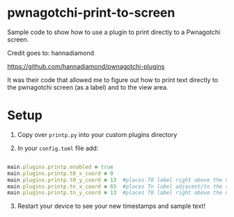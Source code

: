 # pwnagotchi-print-to-screen
Sample code to show how to use a plugin to print directly to a Pwnagotchi screen.


Credit goes to:  hannadiamond

https://github.com/hannadiamond/pwnagotchi-plugins

It was their code that allowed me to figure out how to print text directly to the pwnagotchi screen (as a label) and to the view area.

# Setup

1) Copy over ```printp.py``` into your custom plugins directory

2) In your ```config.toml``` file add:

```ruby

main.plugins.printp.enabled = true
main.plugins.printp.t0_x_coord = 0
main.plugins.printp.t0_y_coord = 13  #places T0 label right above the name of pwnagotchi
main.plugins.printp.tn_x_coord = 65  #places Tn label adjacent/to the right of T0 label 
main.plugins.printp.tn_y_coord = 13  #places T0 label right above the name of pwnagotchi

```

3) Restart your device to see your new timestamps and sample text!

